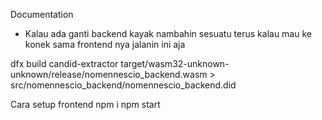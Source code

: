 Documentation

- Kalau ada ganti backend kayak nambahin sesuatu terus kalau mau ke konek sama frontend nya jalanin ini aja

dfx build
candid-extractor target/wasm32-unknown-unknown/release/nomennescio_backend.wasm > src/nomennescio_backend/nomennescio_backend.did

Cara setup frontend
npm i
npm start